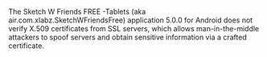 The Sketch W Friends FREE -Tablets (aka air.com.xlabz.SketchWFriendsFree) application 5.0.0 for Android does not verify X.509 certificates from SSL servers, which allows man-in-the-middle attackers to spoof servers and obtain sensitive information via a crafted certificate.